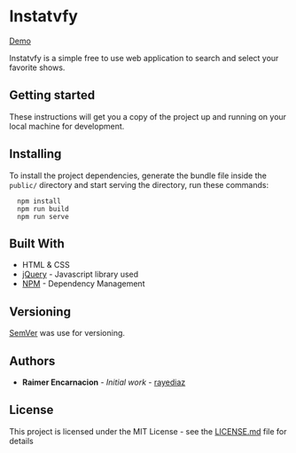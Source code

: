 # Instatvfy

[Demo](https://rayediaz.github.io)

Instatvfy is a simple free to use web application to search and select your favorite shows. 

## Getting started

These instructions will get you a copy of the project up and running on your local machine for development. 

## Installing

To install the project dependencies, generate the bundle file inside the `public/` directory and start serving the directory, run these commands:

  ```  
    npm install       
    npm run build      
    npm run serve
  ```  

## Built With

* HTML & CSS
* [jQuery](http://jquery.com) - Javascript library used
* [NPM](https://maven.apache.org/) - Dependency Management

## Versioning

[SemVer](http://semver.org/) was use for versioning. 

## Authors

* **Raimer Encarnacion** - *Initial work* - [rayediaz](https://github.com/rayediaz)

## License

This project is licensed under the MIT License - see the [LICENSE.md](LICENSE.md) file for details